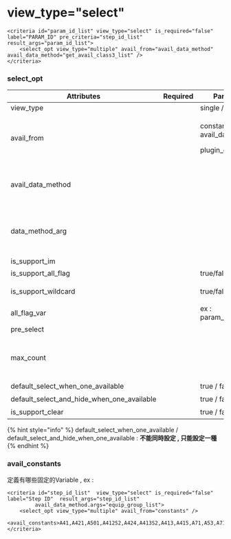 # view\_type="select"

```markup
<criteria id="param_id_list" view_type="select" is_required="false" label="PARAM_ID" pre_criteria="step_id_list" result_args="param_id_list">
    <select_opt view_type="multiple" avail_from="avail_data_method" avail_data_method="get_avail_class3_list" />
</criteria>
```

### select\_opt

| Attributes                                       | Required | Parameters                                               | Description                                                                                                  |
| ------------------------------------------------ | -------- | -------------------------------------------------------- | ------------------------------------------------------------------------------------------------------------ |
| view\_type                                       |          | single / multiple                                        |                                                                                                              |
| avail\_from                                      |          | <p>constants / avail_data_method/</p><p>plugin_class</p> |                                                                                                              |
| avail\_data\_method                              |          |                                                          | 填入 取得 avail data 的 method ID, method id 會對應到\<avail\_data\_method\_list> 的\<avail\_data\_method> 的 ID        |
| data\_method\_arg                                |          |                                                          | ex : data\_method\_arg="tab\_shop=array" 替換method裡面SQL , 用##包住的變數 (順序 : data\_method\_arg -> 一般argmap)       |
| is\_support\_im                                  |          |                                                          |                                                                                                              |
| is\_support\_all\_flag                           |          | true/false                                               | 是否顯示ALL Button                                                                                               |
| is\_support\_wildcard                            |          | true/false                                               | 顯示文字輸入框，允許輸入wildcard搜尋字串                                                                                     |
| all\_flag\_var                                   |          | ex : param\_name\_list\_all                              | 存放all flag是否開啟的參數                                                                                            |
| pre\_select                                      |          |                                                          | 預選值                                                                                                          |
| max\_count                                       |          |                                                          | 若用戶針對select 元件, 選擇內容個數操作max\_selected\_count 時, 前端直接拋出 ""\[criteria name] 選擇個數超過限制 (\[max\_selected\_count]) |
| default\_select\_when\_one\_available            |          | true / false                                             | 預選該唯一的available                                                                                              |
| default\_select\_and\_hide\_when\_one\_available |          | true / false                                             | 預選且該criteria 隱藏                                                                                              |
| is\_support\_clear                               |          | true / false                                             | 是否顯示Clear Button                                                                                             |

{% hint style="info" %}
default\_select\_when\_one\_available / default\_select\_and\_hide\_when\_one\_available : **不能同時設定 , 只能設定一種**
{% endhint %}

### avail\_constants

定義有哪些固定的Variable ,  ex :

```markup
<criteria id="step_id_list"  view_type="select" is_required="false" label="Step ID"  result_args="step_id_list" 
		 avail_data_method.args="equip_group_list">
	<select_opt view_type="multiple" avail_from="constants" />
	<avail_constants>A41,A421,A501,A412S2,A424,A413S2,A413,A415,A71,A53,A710,A425,A111,A422,A119,A411S1,A411,A50,A417,A42,A701,A416,A66,A423,A414,A411S2,A414S2,A412,A51,A412S1,A413S4</avail_constants>
</criteria>
```
